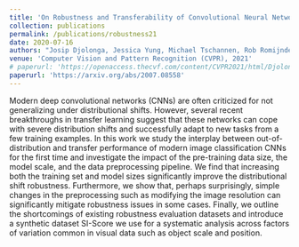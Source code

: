 ```yaml
---
title: 'On Robustness and Transferability of Convolutional Neural Networks'
collection: publications
permalink: /publications/robustness21
date: 2020-07-16
authors: "Josip Djolonga, Jessica Yung, Michael Tschannen, Rob Romijnders, Lucas Beyer, Alexander Kolesnikov, Joan Puigcerver, Matthias Minderer, Alexander D'Amour, Dan Moldovan, Sylvain Gelly, Neil Houlsby, Xiaohua Zhai, Mario Lucic"
venue: 'Computer Vision and Pattern Recognition (CVPR), 2021'
# paperurl: 'https://openaccess.thecvf.com/content/CVPR2021/html/Djolonga_On_Robustness_and_Transferability_of_Convolutional_Neural_Networks_CVPR_2021_paper.html'
paperurl: 'https://arxiv.org/abs/2007.08558'
---
```


Modern deep convolutional networks (CNNs) are often criticized for not generalizing under distributional shifts. However, several recent breakthroughs in transfer learning suggest that these networks can cope with severe distribution shifts and successfully adapt to new tasks from a few training examples. In this work we study the interplay between out-of-distribution and transfer performance of modern image classification CNNs for the first time and investigate the impact of the pre-training data size, the model scale, and the data preprocessing pipeline. We find that increasing both the training set and model sizes significantly improve the distributional shift robustness. Furthermore, we show that, perhaps surprisingly, simple changes in the preprocessing such as modifying the image resolution can significantly mitigate robustness issues in some cases. Finally, we outline the shortcomings of existing robustness evaluation datasets and introduce a synthetic dataset SI-Score we use for a systematic analysis across factors of variation common in visual data such as object scale and position.
